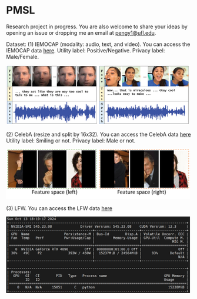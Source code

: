 # PMSL
Research project in progress. You are also welcome to share your ideas by opening an issue or dropping me an email at [pengy1@ufl.edu](mailto:pengy1@ufl.edu). 

Dataset:
(1) IEMOCAP (modality: audio, text, and video). You can access the IEMOCAP data [here](https://sail.usc.edu/iemocap/). Utility label: Positive/Negative. Privacy label: Male/Female. 

<img src="figs/IEMOCAP.png" width="500">

(2) CelebA (resize and split by 16x32). You can access the CelebA data [here](https://mmlab.ie.cuhk.edu.hk/projects/CelebA.html) Utility label: Smiling or not. Privacy label: Male or not. 

<img src="figs/celeba.png" width="500">

(3) LFW. You can access the LFW data [here](https://vis-www.cs.umass.edu/lfw/)

<img src="figs/memory.png" width="500">
